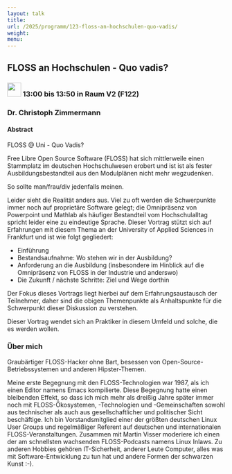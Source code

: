 ```yaml
---
layout: talk
title:
url: /2025/programm/123-floss-an-hochschulen-quo-vadis/
weight:
menu:
---
```

## FLOSS an Hochschulen - Quo vadis?

### <img height = "32" src="../../../images/talk.svg"> 13:00 bis 13:50 in Raum V2 (F122)

### Dr. Christoph Zimmermann

#### Abstract

FLOSS @ Uni - Quo Vadis?

Free Libre Open Source Software (FLOSS) hat sich mittlerweile einen Stammplatz im deutschen Hochschulwesen erobert und ist ist als fester Ausbildungsbestandteil aus den Modulplänen nicht mehr wegzudenken. 

So sollte man/frau/div jedenfalls meinen.

Leider sieht die Realität anders aus. Viel zu oft werden die Schwerpunkte immer noch auf proprietäre Software gelegt; die Omnipräsenz von Powerpoint und Mathlab als häufiger Bestandteil vom Hochschulalltag spricht leider eine zu eindeutige Sprache. Dieser Vortrag stützt sich auf Erfahrungen mit diesem Thema an der University of Applied Sciences in Frankfurt und ist wie folgt gegliedert:

- Einführung  
- Bestandsaufnahme: Wo stehen wir in der Ausbildung?  
- Anforderung an die Ausbildung (insbesondere im Hinblick auf die Omnipräsenz von FLOSS in der Industrie und anderswo)
- Die Zukunft / nächste Schritte: Ziel und Wege dorthin

Der Fokus dieses Vortrags liegt hierbei auf dem Erfahrungsaustausch der Teilnehmer, daher sind die obigen Themenpunkte als Anhaltspunkte für die Schwerpunkt dieser Diskussion zu verstehen.

Dieser Vortrag wendet sich an Praktiker in diesem Umfeld und solche, die es werden wollen.

### Über mich

Graubärtiger FLOSS-Hacker ohne Bart, besessen von Open-Source-Betriebssystemen und anderen Hipster-Themen.

Meine erste Begegnung mit den FLOSS-Technologien war 1987, als ich einen Editor namens Emacs kompilierte. Diese Begegnung hatte einen bleibenden Effekt, so dass ich mich mehr als dreißig Jahre später immer noch mit FLOSS-Ökosystemen, -Technologien und -Gemeinschaften sowohl aus technischer als auch aus gesellschaftlicher und politischer Sicht beschäftige. Ich bin Vorstandsmitglied einer der größten deutschen Linux User Groups und regelmäßiger Referent auf deutschen und internationalen FLOSS-Veranstaltungen. Zusammen mit Martin Visser moderiere ich einen der am schnellsten wachsenden FLOSS-Podcasts namens Linux Inlaws. Zu anderen Hobbies gehören IT-Sicherheit, anderer Leute Computer, alles was mit Software-Entwicklung zu tun hat und andere Formen der schwarzen Kunst :-).

